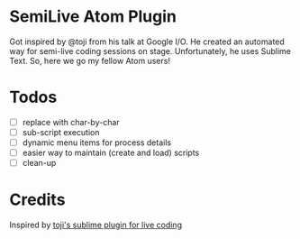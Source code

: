 # SemiLive Atom Plugin
Got inspired by @toji from his talk at Google I/O. He created an automated way for semi-live coding sessions on stage. Unfortunately, he uses Sublime Text. So, here we go my fellow Atom users!

# Todos
- [ ] replace with char-by-char
- [ ] sub-script execution
- [ ] dynamic menu items for process details
- [ ] easier way to maintain (create and load) scripts
- [ ] clean-up

# Credits
Inspired by [toji's sublime plugin for live coding](https://github.com/toji/semilive)
